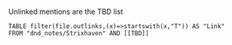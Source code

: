 Unlinked mentions are the TBD list

```dataview
TABLE filter(file.outlinks,(x)=>startswith(x,"T")) AS "Link"
FROM "dnd_notes/Strixhaven" AND [[TBD]]
```